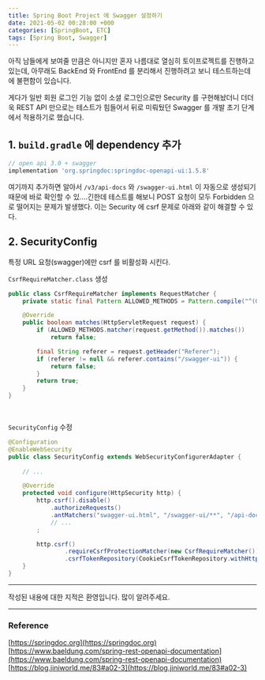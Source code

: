 ```yaml
---
title: Spring Boot Project 에 Swagger 설정하기
date: 2021-05-02 00:28:00 +000
categories: [SpringBoot, ETC]
tags: [Spring Boot, Swagger]
---
```








아직 남들에게 보여줄 만큼은 아니지만 혼자 나름대로 열심히 토이프로젝트를 진행하고 있는데, 아무래도 BackEnd 와 FrontEnd 를 분리해서 진행하려고 보니 테스트하는데에 불편함이 있습니다.  

게다가 일반 회원 로그인 기능 없이 소셜 로그인으로만 Security 를 구현해놨더니 더더욱 REST API 만으로는 테스트가 힘들어서 뒤로 미뤄뒀던 Swagger 를 개발 초기 단계에서 적용하기로 했습니다.



## 1. `build.gradle` 에 dependency 추가
```groovy
// open api 3.0 + swagger
implementation 'org.springdoc:springdoc-openapi-ui:1.5.8'
```

여기까지 추가하면 알아서 `/v3/api-docs` 와 `/swagger-ui.html` 이 자동으로 생성되기때문에 바로 확인할 수 있....긴한데
테스트를 해보니 POST 요청이 모두 Forbidden 으로 떨어지는 문제가 발생했다. 이는 Security 에 csrf 문제로 아래와 같이 해결할 수 있다.



## 2. SecurityConfig 
특정 URL 요청(swagger)에만 csrf 를 비활성화 시킨다.

`CsrfRequireMatcher.class` 생성
```java
public class CsrfRequireMatcher implements RequestMatcher {
	private static final Pattern ALLOWED_METHODS = Pattern.compile("^(GET|HEAD|TRACE|OPTIONS)$");

	@Override
	public boolean matches(HttpServletRequest request) {
		if (ALLOWED_METHODS.matcher(request.getMethod()).matches())
			return false;

		final String referer = request.getHeader("Referer");
		if (referer != null && referer.contains("/swagger-ui")) {
			return false;
		}
		return true;
	}
}

```
<br>

`SecurityConfig` 수정
```java
@Configuration
@EnableWebSecurity
public class SecurityConfig extends WebSecurityConfigurerAdapter {
	
	// ...

	@Override
	protected void configure(HttpSecurity http) {
		http.csrf().disable()
            .authorizeRequests()
            .antMatchers("swagger-ui.html", "/swagger-ui/**", "/api-docs", "/api-docs/**").hasRole(Role.USER.name())
            // ...
        ;

		http.csrf()
				.requireCsrfProtectionMatcher(new CsrfRequireMatcher())
				.csrfTokenRepository(CookieCsrfTokenRepository.withHttpOnlyFalse());
	}
}
```


---
작성된 내용에 대한 지적은 환영입니다.
많이 알려주세요.

---
### Reference
[https://springdoc.org](https://springdoc.org)  
[https://www.baeldung.com/spring-rest-openapi-documentation](https://www.baeldung.com/spring-rest-openapi-documentation)  
[https://blog.jiniworld.me/83#a02-3](https://blog.jiniworld.me/83#a02-3)
